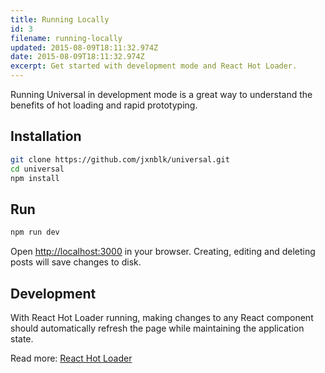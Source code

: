 ```yaml
---
title: Running Locally
id: 3
filename: running-locally
updated: 2015-08-09T18:11:32.974Z
date: 2015-08-09T18:11:32.974Z
excerpt: Get started with development mode and React Hot Loader.
---
```


Running Universal in development mode is a great way to understand the benefits of hot loading and rapid prototyping.

## Installation

```sh
git clone https://github.com/jxnblk/universal.git
cd universal
npm install
```

## Run

```sh
npm run dev
```

Open <http://localhost:3000> in your browser. Creating, editing and deleting posts will save changes to disk.

## Development
With React Hot Loader running, making changes to any React component should automatically refresh the page while maintaining the application state.

Read more: [React Hot Loader](https://github.com/gaearon/react-hot-loader)
